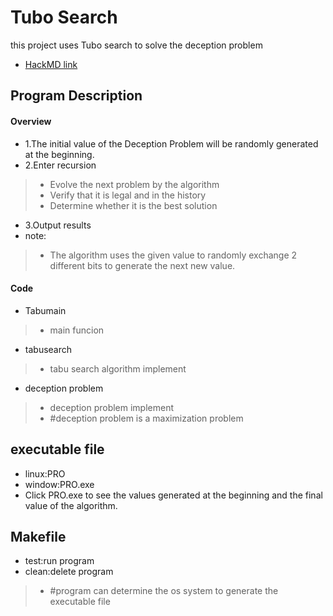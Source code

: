 Tubo Search
===
this project uses Tubo search to solve the deception problem
- [HackMD link](https://hackmd.io/@B3AsTCbwSKGZWfnA5FLfFA/SyNmVYBAT)

Program Description
---
#### Overview
- 1.The initial value of the Deception Problem will be randomly generated at the beginning.
- 2.Enter recursion
>- Evolve the next problem by the algorithm
>- Verify that it is legal and in the history
>- Determine whether it is the best solution
- 3.Output results
- note:
>- The algorithm uses the given value to randomly exchange 2 different bits to generate the next new value.
#### Code
- Tabumain
>- main funcion

- tabusearch
>- tabu search algorithm implement

- deception problem
>- deception problem implement
>- #deception problem is a maximization problem

executable file
---
- linux:PRO
- window:PRO.exe
- Click PRO.exe to see the values ​​generated at the beginning and the final value of the algorithm.

Makefile
---
- test:run program
- clean:delete program
>- #program can determine the os system to generate the executable file

